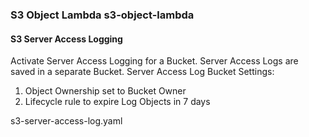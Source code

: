 

### S3 Object Lambda s3-object-lambda

#### S3 Server Access Logging 

Activate Server Access Logging for a Bucket. Server Access Logs are saved in a separate Bucket. 
Server Access Log Bucket Settings:
1. Object Ownership set to Bucket Owner
2. Lifecycle rule to expire Log Objects in 7 days

s3-server-access-log.yaml
